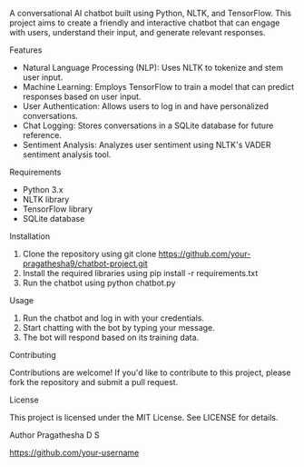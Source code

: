 A conversational AI chatbot built using Python, NLTK, and TensorFlow. This project aims to create a friendly and interactive chatbot that can engage with users, understand their input, 
and generate relevant responses.

Features

- Natural Language Processing (NLP): Uses NLTK to tokenize and stem user input.
- Machine Learning: Employs TensorFlow to train a model that can predict responses based on user input.
- User Authentication: Allows users to log in and have personalized conversations.
- Chat Logging: Stores conversations in a SQLite database for future reference.
- Sentiment Analysis: Analyzes user sentiment using NLTK's VADER sentiment analysis tool.

Requirements

- Python 3.x
- NLTK library
- TensorFlow library
- SQLite database

Installation

1. Clone the repository using git clone https://github.com/your-pragathesha9/chatbot-project.git
2. Install the required libraries using pip install -r requirements.txt
3. Run the chatbot using python chatbot.py

Usage

1. Run the chatbot and log in with your credentials.
2. Start chatting with the bot by typing your message.
3. The bot will respond based on its training data.

Contributing

Contributions are welcome! If you'd like to contribute to this project, please fork the repository and submit a pull request.

License

This project is licensed under the MIT License. See LICENSE for details.

Author
Pragathesha D S

https://github.com/your-username
